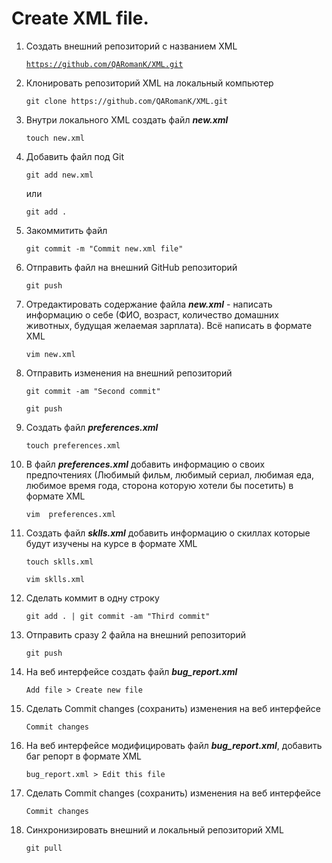 # Create XML file.

 1. Создать внешний репозиторий c названием XML
 
     [`https://github.com/QARomanK/XML.git`](https://github.com/QARomanK/XML.git)

 2. Клонировать репозиторий XML на локальный компьютер 

     `git clone https://github.com/QARomanK/XML.git `

 3. Внутри локального XML создать файл ***new.xml*** 

     `touch new.xml`

 4. Добавить файл под Git

    `git add new.xml`

      или

    `git add .`

 5. Закоммитить файл

     `git commit -m "Commit new.xml file" `

 6. Отправить файл на внешний GitHub репозиторий

    `git push`

 7. Отредактировать содержание файла ***new.xml*** - написать информацию о себе (ФИО, возраст, количество домашних животных, будущая желаемая зарплата). Всё написать в формате XML

    `vim new.xml`

 8. Отправить изменения на внешний репозиторий

    `git commit -am "Second commit"`

    `git push`

9. Создать файл ***preferences.xml***

    `touch preferences.xml`

 10. В файл ***preferences.xml*** добавить информацию о своих предпочтениях (Любимый фильм, любимый сериал, любимая еда, любимое время года, сторона которую хотели бы посетить) в формате XML

     `vim  preferences.xml`

 11. Создать файл ***sklls.xml*** добавить информацию о скиллах которые будут изучены на курсе в формате XML
 
      `touch sklls.xml`
 
     `vim sklls.xml`
 
 12. Сделать коммит в одну строку

     `git add . | git commit -am "Third commit"`

 13. Отправить сразу 2 файла на внешний репозиторий

     `git push`

 14. На веб интерфейсе создать файл ***bug_report.xml***

     `Add file > Create new file`

 15. Сделать Commit changes (сохранить) изменения на веб интерфейсе

     `Commit changes`

 16. На веб интерфейсе модифицировать файл ***bug_report.xml***, добавить баг репорт в формате XML

     `bug_report.xml > Edit this file`

 17. Сделать Commit changes (сохранить) изменения на веб интерфейсе

     `Commit changes`

 18. Синхронизировать внешний и локальный репозиторий XML

     `git pull`
